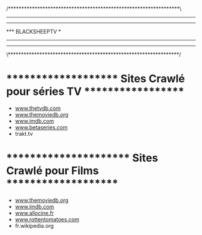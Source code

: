 /*****************************************************************\
***                                                               *
***                                                               *
***                       BLACKSHEEPTV                            *
***                                                               *
***                                                               *
\\*****************************************************************/

 ******************* Sites Crawlé pour séries TV *****************
 ================================================================

 - www.thetvdb.com
 - www.themoviedb.org
 - www.imdb.com
 - www.betaseries.com
 - trakt.tv

 ********************* Sites Crawlé pour Films *******************
 =================================================================

 - www.themoviedb.org
 - www.imdb.com
 - www.allocine.fr
 - www.rottentomatoes.com
 - fr.wikipedia.org
